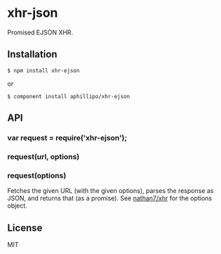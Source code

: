 
# xhr-json

  Promised EJSON XHR.

## Installation

    $ npm install xhr-ejson

  or

    $ component install aphillipo/xhr-ejson

## API

### var request = require('xhr-ejson');
### request(url, options)
### request(options)

  Fetches the given URL (with the given options), parses the response as JSON, and returns that (as a promise).
  See [nathan7/xhr](https://github.com/nathan7/xhr#options) for the options object.

## License

  MIT

